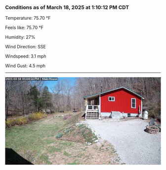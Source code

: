 ### Conditions as of March 18, 2025 at 1:10:12 PM CDT 

Temperature: 75.70 &deg;F

Feels like: 75.70 &deg;F

Humidity: 27%

Wind Direction: SSE

Windspeed: 3.1 mph

Wind Gust: 4.5 mph

---

<img src="./images/latest.jpeg"/>

